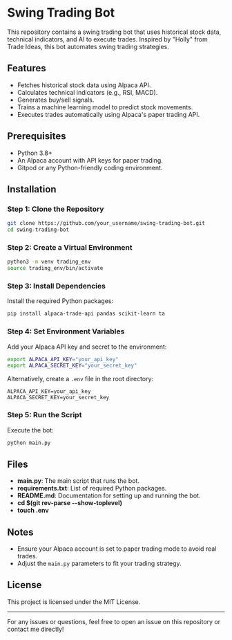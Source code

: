 # Swing Trading Bot

This repository contains a swing trading bot that uses historical stock data, technical indicators, and AI to execute trades. Inspired by "Holly" from Trade Ideas, this bot automates swing trading strategies.

## Features

- Fetches historical stock data using Alpaca API.
- Calculates technical indicators (e.g., RSI, MACD).
- Generates buy/sell signals.
- Trains a machine learning model to predict stock movements.
- Executes trades automatically using Alpaca's paper trading API.

## Prerequisites

- Python 3.8+
- An Alpaca account with API keys for paper trading.
- Gitpod or any Python-friendly coding environment.

## Installation

### Step 1: Clone the Repository

```bash
git clone https://github.com/your_username/swing-trading-bot.git
cd swing-trading-bot
```

### Step 2: Create a Virtual Environment

```bash
python3 -m venv trading_env
source trading_env/bin/activate
```

### Step 3: Install Dependencies

Install the required Python packages:

```bash
pip install alpaca-trade-api pandas scikit-learn ta
```

### Step 4: Set Environment Variables

Add your Alpaca API key and secret to the environment:

```bash
export ALPACA_API_KEY="your_api_key"
export ALPACA_SECRET_KEY="your_secret_key"
```

Alternatively, create a `.env` file in the root directory:

```env
ALPACA_API_KEY=your_api_key
ALPACA_SECRET_KEY=your_secret_key
```

### Step 5: Run the Script

Execute the bot:

```bash
python main.py
```

## Files

- **main.py**: The main script that runs the bot.
- **requirements.txt**: List of required Python packages.
- **README.md**: Documentation for setting up and running the bot.
- **cd $(git rev-parse --show-toplevel)**
- **touch .env**

## Notes

- Ensure your Alpaca account is set to paper trading mode to avoid real trades.
- Adjust the `main.py` parameters to fit your trading strategy.

## License

This project is licensed under the MIT License.

---

For any issues or questions, feel free to open an issue on this repository or contact me directly!